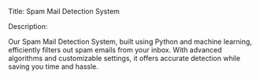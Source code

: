 Title: Spam Mail Detection System

Description:

Our Spam Mail Detection System, built using Python and machine learning, efficiently filters out spam emails from your inbox. With advanced algorithms and customizable settings, it offers accurate detection while saving you time and hassle.